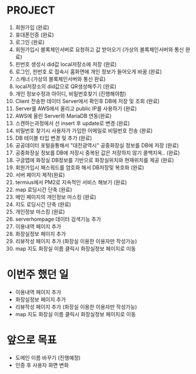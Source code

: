 # PROJECT
1. 회원가입 (완료) <br>
2. 휴대폰인증 (완료) <br>
3. 로그인 (완료)<br>
4. 회원가입시 블록체인서버로 요청하고 값 받아오기 (가상의 블록체인서버와 통신 완료)<br>
5. 핀번호 생성시 did값 local저장소에 저장 (완료) <br>
6. 로그인, 핀번호 로 접속시 홈화면에 개인 정보가 들어오게 바꿈 (완료) <br>
7. 스캐너 (가상의 블록체인서버와 통신 완료)<br>
8. local저장소의 did값으로 QR생성해주기 (완료)<br>
9. 개인 정보수정과 아이디, 비밀번호찾기 (진행해야함) <br>
10. Client 전송한 데이터 Server에서 확인후 DB에 저장 및 조회 (완료)<br>
11. Server를 AWS에서 올리고 public IP를 사용하기 (완료)<br>
12. AWS에 올린 Server와 MariaDB 연동(완료)<br>
13. 스캔하는과정에서 선 insert 후 update로 변경 (완료)<br>
14. 비밀번호 찾기시 사용자가 가입한 이메일로 비밀번호 전송 (완료)<br>
15. DB 테이블 타입 변경 및 추가 (완료)<br>
16. 공공데이터 포털을통해서 "대전광역시" 공중화장실 정보를 DB에 저장 (완료)<br>
17. 공중화장실 정보를 DB에 저장시 중복된 값은 저장하지 않기 콜백지옥.. (완료)<br>  
18. 구글맵에 화장실 DB정보를 기반으로 화장실위치와 현재위치를 제공 (완료)<br>
19. 회원가입시 패스워드를 암호화 해서 DB저장및 복호화 (완료)<br>
20. 서버 페이지 제작(완료)
21. termius에서 PM2로 지속적인 서비스 해보기 (완료)<br>
22. map 로딩시간 단축 (완료)<br>
23. 메인 페이지의 개인정보 마스킹 (완료)<br>
24. 지도 로딩시간 단축 (완료)<br>
25. 개인정보 마스킹 (완료)<br>
26. serverhompage 데이터 검색기능 추가<br>
27. 이용내역 페이지 추가<br>
28. 화장실정보 페이지 추가<br>
29. 리뷰작성 페이지 추가 (화장실 이용한 이용자만 작성가능)<br>
30. map 지도 화장실 이름 클릭시 화장실정보 페이지로 이동<br>
# 이번주 했던 일
- 이용내역 페이지 추가<br>
- 화장실정보 페이지 추가<br>
- 리뷰작성 페이지 추가 (화장실 이용한 이용자만 작성가능)<br>
- map 지도 화장실 이름 클릭시 화장실정보 페이지로 이동<br>

# 앞으로 목표
- 도메인 이름 바꾸기 (진행예정)<br>
- 인증 후 사용자 화면 변화<br>